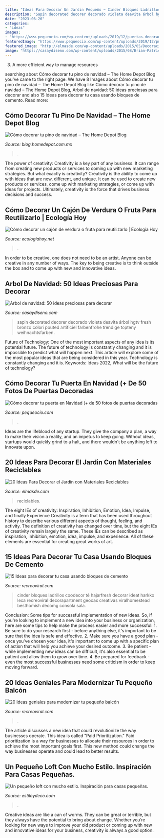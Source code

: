 ```yaml
---
title: "Ideas Para Decorar Un Jardin Pequeño ~ Cinder Bloques Ladrillos Coodecor Té Hajarfresh Decorar Ideat Harkko Leca Recreoviral Decorapartment Geocax Creativas Viralhomestead Besthomish Decomg Consola Sala"
description: "Sapin decorated decorer decorado violeta deavita árbol hgtv fresh bronzo colori pouted artificiel farbenfrohe trendige topteny weihnachtsfarben"
date: "2023-03-26"
categories:
- "ideas"
images:
- "https://www.pequeocio.com/wp-content/uploads/2019/12/puertas-decoradas-navidad-16.jpg"
featuredImage: "https://www.pequeocio.com/wp-content/uploads/2019/12/puertas-decoradas-navidad-16.jpg"
featured_image: "http://elmasde.com/wp-content/uploads/2015/05/Decoraciones-Para-el-Jardin-con-Materiales-Reciclable-4.jpg"
image: "https://casaydiseno.com/wp-content/uploads/2015/08/Brian-Patrick-Flynn-color-violeta-blanco-bronze.jpeg"
---
```



3. A more efficient way to manage resources

	

		
searching about Cómo decorar tu pino de navidad – The Home Depot Blog you've came to the right page. We have 8 Images about Cómo decorar tu pino de navidad – The Home Depot Blog like Cómo decorar tu pino de navidad – The Home Depot Blog, Arbol de navidad: 50 ideas preciosas para decorar and also 15 Ideas para decorar tu casa usando bloques de cemento. Read more:
		
    
## Cómo Decorar Tu Pino De Navidad – The Home Depot Blog

<img loading=lazy src="https://blog.homedepot.com.mx/wp-content/uploads/2019/10/NavidadArbol.jpg" onerror="this.onerror=null;this.src='https://tse1.mm.bing.net/th?id=OIP.H4hmWWWeZ33aHMuOqYYpVAHaGG&amp;pid=15.1';" alt="Cómo decorar tu pino de navidad – The Home Depot Blog">

_Source: blog.homedepot.com.mx_

>. 

	

The power of creativity:
Creativity is a key part of any business. It can range from creating new products or services to coming up with new marketing strategies. But what exactly is creativity?
Creativity is the ability to come up with ideas that are new, different, and unique. It can be used to create new products or services, come up with marketing strategies, or come up with ideas for projects. Ultimately, creativity is the force that drives business decisions and success.

    
## Cómo Decorar Un Cajón De Verdura O Fruta Para Reutilizarlo | Ecología Hoy

<img loading=lazy src="https://ecologiahoy.net/wp-content/uploads/2015/03/cajasIdeas-para-decorar-tu-casa-con-cajones-de-verduras-reciclados-04-e1387329800332.jpg" onerror="this.onerror=null;this.src='https://tse2.mm.bing.net/th?id=OIP.70XLlAoMXCDulYDMbLX1PQHaKO&amp;pid=15.1';" alt="Cómo decorar un cajón de verdura o fruta para reutilizarlo | Ecología Hoy">

_Source: ecologiahoy.net_

>. 

	

In order to be creative, one does not need to be an artist. Anyone can be creative in any number of ways. The key to being creative is to think outside the box and to come up with new and innovative ideas.

    
## Arbol De Navidad: 50 Ideas Preciosas Para Decorar

<img loading=lazy src="https://casaydiseno.com/wp-content/uploads/2015/08/Brian-Patrick-Flynn-color-violeta-blanco-bronze.jpeg" onerror="this.onerror=null;this.src='https://tse2.mm.bing.net/th?id=OIP.N6Ea6B3BLjLocSf0X9eEkQHaJ3&amp;pid=15.1';" alt="Arbol de navidad: 50 ideas preciosas para decorar">

_Source: casaydiseno.com_

>sapin decorated decorer decorado violeta deavita árbol hgtv fresh bronzo colori pouted artificiel farbenfrohe trendige topteny weihnachtsfarben. 

	

Future of Technology: One of the most important aspects of any idea is its potential future. The future of technology is constantly changing and it is impossible to predict what will happen next. This article will explore some of the most popular ideas that are being considered in this year.
Technology is constantly changing and it is. Keywords: Ideas 2022, What will be the future of technology?

    
## Cómo Decorar Tu Puerta En Navidad (+ De 50 Fotos De Puertas Decoradas

<img loading=lazy src="https://www.pequeocio.com/wp-content/uploads/2019/12/puertas-decoradas-navidad-16.jpg" onerror="this.onerror=null;this.src='https://tse1.mm.bing.net/th?id=OIP.oZaBIjnHU3pTBHy8xHxfIQHaJ4&amp;pid=15.1';" alt="Cómo decorar tu puerta en Navidad (+ de 50 fotos de puertas decoradas">

_Source: pequeocio.com_

>. 

	

Ideas are the lifeblood of any startup. They give the company a plan, a way to make their vision a reality, and an impetus to keep going. Without ideas, startups would quickly grind to a halt, and there wouldn't be anything left to innovate upon.

    
## 20 Ideas Para Decorar El Jardin Con Materiales Reciclables

<img loading=lazy src="http://elmasde.com/wp-content/uploads/2015/05/Decoraciones-Para-el-Jardin-con-Materiales-Reciclable-4.jpg" onerror="this.onerror=null;this.src='https://tse2.mm.bing.net/th?id=OIP.wbafa4KaL04BSg7q8qJERAHaFj&amp;pid=15.1';" alt="20 Ideas Para Decorar el Jardin con Materiales Reciclables">

_Source: elmasde.com_

>reciclables. 

	

The eight IEs of creativity: Inspiration, Inhibition, Emotion, Idea, Impulse, and finally Experience
Creativity is a term that has been used throughout history to describe various different aspects of thought, feeling, and activity. The definition of creativity has changed over time, but the eight IEs of creativity remain largely the same. These IEs can be described as inspiration, inhibition, emotion, idea, impulse, and experience. All of these elements are essential for creating great works of art.

    
## 15 Ideas Para Decorar Tu Casa Usando Bloques De Cemento

<img loading=lazy src="https://www.recreoviral.com/wp-content/uploads/2018/05/mesa-de-te.jpg" onerror="this.onerror=null;this.src='https://tse1.mm.bing.net/th?id=OIP.Ic5VAgVGi84dpHYOheeq4QHaNK&amp;pid=15.1';" alt="15 Ideas para decorar tu casa usando bloques de cemento">

_Source: recreoviral.com_

>cinder bloques ladrillos coodecor té hajarfresh decorar ideat harkko leca recreoviral decorapartment geocax creativas viralhomestead besthomish decomg consola sala. 

	

Conclusion: Some tips for successful implementation of new ideas.
So, if you're looking to implement a new idea into your business or organization, here are some tips to help make the process easier and more successful: 1. Be sure to do your research first - before anything else, it's important to be sure that the idea is safe and effective. 2. Make sure you have a good plan - once you've chosen your idea, it's important to come up with a specific plan of action that will help you achieve your desired outcome. 3. Be patient - while implementing new ideas can be difficult, it's also essential to be patient and allow them to grow over time. 4. Be prepared for feedback - even the most successful businesses need some criticism in order to keep moving forward. 
    
## 20 Ideas Geniales Para Modernizar Tu Pequeño Balcón

<img loading=lazy src="https://www.recreoviral.com/wp-content/uploads/2016/02/BALCONES-INTERIORES-2.jpg" onerror="this.onerror=null;this.src='https://tse2.mm.bing.net/th?id=OIP.3spezzzrO_cX80ozC2dcWgHaJ3&amp;pid=15.1';" alt="20 Ideas geniales para modernizar tu pequeño balcón">

_Source: recreoviral.com_

>. 

	

The article discusses a new idea that could revolutionize the way businesses operate. This idea is called "Paid Prioritization." Paid prioritization is a way for businesses to allocate their resources in order to achieve the most important goals first. This new method could change the way businesses operate and could lead to better results.

    
## Un Pequeño Loft Con Mucho Estilo. Inspiración Para Casas Pequeñas.

<img loading=lazy src="https://www.estiloydeco.com/wp-content/uploads/2020/08/pequeno-loft-con-mucho-estilo-ideas.jpg" onerror="this.onerror=null;this.src='https://tse3.mm.bing.net/th?id=OIP.mb0ZYM0A651vD3-mCVdwXAHaD4&amp;pid=15.1';" alt="Un pequeño loft con mucho estilo. Inspiración para casas pequeñas.">

_Source: estiloydeco.com_

>. 

	

Creative ideas are like a can of worms. They can be great or terrible, but they always have the potential to bring about change. Whether you’re looking for new ways to improve your old product or coming up with new and innovative ideas for your business, creativity is always a good option.

